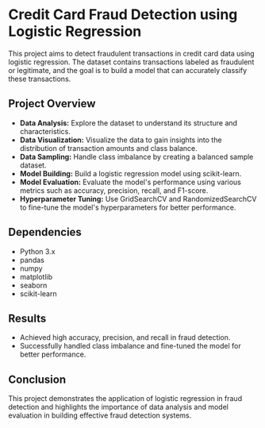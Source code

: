 # Credit Card Fraud Detection using Logistic Regression

This project aims to detect fraudulent transactions in credit card data using logistic regression. The dataset contains transactions labeled as fraudulent or legitimate, and the goal is to build a model that can accurately classify these transactions.

## Project Overview

- **Data Analysis:** Explore the dataset to understand its structure and characteristics.
- **Data Visualization:** Visualize the data to gain insights into the distribution of transaction amounts and class balance.
- **Data Sampling:** Handle class imbalance by creating a balanced sample dataset.
- **Model Building:** Build a logistic regression model using scikit-learn.
- **Model Evaluation:** Evaluate the model's performance using various metrics such as accuracy, precision, recall, and F1-score.
- **Hyperparameter Tuning:** Use GridSearchCV and RandomizedSearchCV to fine-tune the model's hyperparameters for better performance.

## Dependencies

- Python 3.x
- pandas
- numpy
- matplotlib
- seaborn
- scikit-learn


## Results

- Achieved high accuracy, precision, and recall in fraud detection.
- Successfully handled class imbalance and fine-tuned the model for better performance.

## Conclusion

This project demonstrates the application of logistic regression in fraud detection and highlights the importance of data analysis and model evaluation in building effective fraud detection systems.
